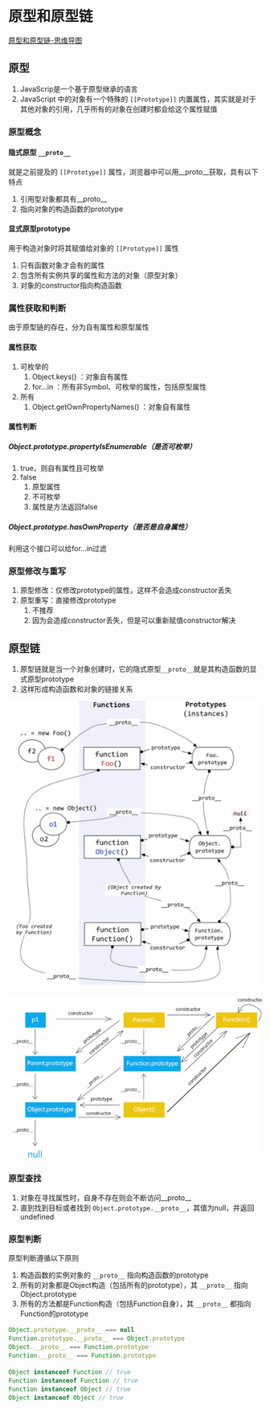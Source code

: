 # 原型和原型链

[原型和原型链-思维导图](./mind/01-原型和原型链.html)

## 原型

1. JavaScrip是一个基于原型继承的语言
2. JavaScript 中的对象有一个特殊的 `[[Prototype]]` 内置属性，其实就是对于其他对象的引用，几乎所有的对象在创建时都会给这个属性赋值

### 原型概念

#### 隐式原型 `__proto__`

就是之前提及的 `[[Prototype]]` 属性，浏览器中可以用__proto__获取，具有以下特点
1. 引用型对象都具有__proto__
2. 指向对象的构造函数的prototype

#### 显式原型prototype

用于构造对象时将其赋值给对象的 `[[Prototype]]` 属性

1. 只有函数对象才会有的属性
2. 包含所有实例共享的属性和方法的对象（原型对象）
3. 对象的constructor指向构造函数

### 属性获取和判断

由于原型链的存在，分为自有属性和原型属性

#### 属性获取

1. 可枚举的
   1. Object.keys() ：对象自有属性
   2. for...in ：所有非Symbol、可枚举的属性，包括原型属性
2. 所有
   1. Object.getOwnPropertyNames() ：对象自有属性

#### 属性判断

##### Object.prototype.propertyIsEnumerable（是否可枚举）

1. true，则自有属性且可枚举
2. false
   1. 原型属性
   2. 不可枚举
   3. 属性是方法返回false

##### Object.prototype.hasOwnProperty（是否是自身属性）

利用这个接口可以给for...in过滤

### 原型修改与重写

1. 原型修改：仅修改prototype的属性，这样不会造成constructor丢失
2. 原型重写：直接修改prototype
   1. 不推荐
   2. 因为会造成constructor丢失，但是可以重新赋值constructor解决

## 原型链

1. 原型链就是当一个对象创建时，它的隐式原型`__proto__`就是其构造函数的显式原型prototype
2. 这样形成构造函数和对象的链接关系

![原型链1](assets/01-原型链1.png)

![原型链2](assets/01-原型链2.png)

### 原型查找

1. 对象在寻找属性时，自身不存在则会不断访问__proto__
2. 直到找到目标或者找到 `Object.prototype.__proto__`，其值为null，并返回undefined

### 原型判断

原型判断遵循以下原则

1. 构造函数的实例对象的 `__proto__` 指向构造函数的prototype
2. 所有的对象都是Object构造（包括所有的prototype），其 `__proto__` 指向Object.prototype
3. 所有的方法都是Function构造（包括Function自身），其 `__proto__` 都指向Function的prototype

```js
Object.prototype.__proto__ === null
Function.prototype.__proto__ === Object.prototype
Object.__proto__ === Function.prototype
Function.__proto__ === Function.prototype

Object instanceof Function // true
Function instanceof Function // true
Function instanceof Object // true
Object instanceof Object // true
```
